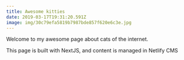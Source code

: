 ```yaml
---
title: Awesome kitties
date: 2019-03-17T19:31:20.591Z
image: img/30c79efa5819b7987bde857f620e6c3e.jpg
---
```


Welcome to my awesome page about cats of the internet.

This page is built with NextJS, and content is managed in Netlify CMS
